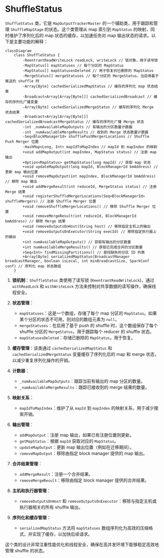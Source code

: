 # ShuffleStatus

`ShuffleStatus` 类，它是 `MapOutputTrackerMaster` 的一个辅助类，用于跟踪和管理 `ShuffleMapStage` 的状态。这个类管理从 map 索引到 `MapStatus` 的映射，同时维护了序列化后的 map 状态的缓存，以加速任务对 map 输出状态的请求。以下是主要功能的解释：

```mermaid
classDiagram
    class ShuffleStatus {
        -ReentrantReadWriteLock readLock, writeLock // 锁对象，用于读写锁
        -MapStatus[] mapStatuses // 每个分区的 MapStatus
        -MapStatus[] mapStatusesDeleted // 用于恢复的已删除的 MapStatus
        -MergeStatus[] mergeStatuses // 每个分区的 MergeStatus，当启用基于推送的 shuffle 时
        -Array[Byte] cachedSerializedMapStatus // 缓存的序列化 map 状态结果
        -Broadcast<Array[Array[Byte]]] cachedSerializedBroadcast // 缓存的序列化广播变量
        -Array[Byte] cachedSerializedMergeStatus // 缓存的序列化 Merge 状态结果
        -Broadcast<Array[Array[Byte]]] cachedSerializedBroadcastMergeStatus // 缓存的序列化广播 Merge 状态
        -int _numAvailableMapOutputs // 有输出的分区数量计数器
        -int _numAvailableMergeResults // 收到的 Merge 状态数量计数器
        -Seq<BlockManagerId> shufflePushMergerLocations // Shuffle Push Merger 位置
        -HashMap<Long, Int> mapIdToMapIndex // mapId 到 mapIndex 的映射
        +void addMapOutput(int mapIndex, MapStatus status) // 注册 map 输出
        +Option<MapStatus> getMapStatus(long mapId) // 获取 map 状态
        +void updateMapOutput(long mapId, BlockManagerId bmAddress) // 更新 map 输出位置
        +void removeMapOutput(int mapIndex, BlockManagerId bmAddress) // 移除 map 输出
        +void addMergeResult(int reduceId, MergeStatus status) // 注册 Merge 结果
        +void registerShuffleMergerLocations(Seq<BlockManagerId> shuffleMergers) // 注册 Shuffle Merger 位置
        +void removeShuffleMergerLocations() // 移除 Shuffle Merger 位置
        +void removeMergeResult(int reduceId, BlockManagerId bmAddress) // 移除 Merge 结果
        +void removeOutputsOnHost(String host) // 移除指定主机上的输出
        +void removeOutputsOnExecutor(String execId) // 移除指定执行器上的输出
        +int numAvailableMapOutputs() // 获取有输出的分区数量
        +int numAvailableMergeResults() // 获取已完成合并的分区数量
        +Seq<Int> findMissingPartitions() // 查找缺失的分区 ID 列表
        +Array[Byte] serializedMapStatus(BroadcastManager broadcastManager, boolean isLocal, int minBroadcastSize, SparkConf conf) // 序列化 map 状态数组
    }
```

1. **锁机制**：`ShuffleStatus` 类使用了读写锁 (`ReentrantReadWriteLock`)，通过 `withReadLock` 和 `withWriteLock` 方法来控制对共享数据的读写操作，确保线程安全。

2. **状态管理**：
   - `mapStatuses`：这是一个数组，存储了每个 map 分区的 `MapStatus`。如果某个分区的状态不可用，则对应的数组元素为 `null`。
   - `mergeStatuses`：在启用了基于 push 的 shuffle 时，这个数组保存了每个 shuffle 分区的 `MergeStatus`，用于跟踪每个 reducer 的 shuffle 状态。
   - `mapStatusesDeleted`：存储已删除的 `MapStatus`，用于恢复。

3. **缓存管理**：该类通过 `cachedSerializedMapStatus` 和 `cachedSerializedMergeStatus` 变量缓存了序列化后的 map 和 merge 状态，以减少重复序列化操作的开销。

4. **计数器**：
   - `_numAvailableMapOutputs`：跟踪当前有输出的 map 分区的数量。
   - `_numAvailableMergeResults`：跟踪已接收到的 merge 结果的数量。

5. **映射关系**：
   - `mapIdToMapIndex`：维护了从 `mapId` 到 `mapIndex` 的映射关系，用于减少搜索开销。

6. **输出管理**：
   - `addMapOutput`：注册 map 输出，如果已有注册位置则更新。
   - `getMapStatus`：根据 `mapId` 获取对应的 `MapStatus`。
   - `updateMapOutput`：更新 map 输出位置（例如在迁移期间）。
   - `removeMapOutput`：移除由指定 block manager 提供的 map 输出。

7. **合并结果管理**：
   - `addMergeResult`：注册一个合并结果。
   - `removeMergeResult`：移除由指定 block manager 提供的合并结果。

8. **主机和执行器管理**：
   - `removeOutputsOnHost` 和 `removeOutputsOnExecutor`：移除与指定主机或执行器相关的所有 shuffle 输出。

9. **序列化和缓存管理**：
   - `serializedMapStatus` 方法将 `mapStatuses` 数组序列化为高效的压缩格式，并实现了缓存，以加快后续请求。

这个类的设计非常注重性能优化和线程安全，确保在高并发环境下能够稳定高效地管理 shuffle 的状态。
